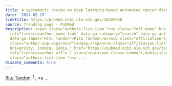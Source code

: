 ```yaml
---
title: A systematic review on deep learning-based automated cancer diagnosis models.
date: '2024-02-29'
linkTitle: https://pubmed.ncbi.nlm.nih.gov/38426930
source: Trending page - PubMed
description: <span class="authors-list-item "><a class="full-name" href="https://pubmed.ncbi.nlm.nih.gov/?term=Tandon+R&amp;cauthor_id=38426930"
  ref="linksrc=author_name_link" data-ga-category="search" data-ga-action="author_link"
  data-ga-label="Ritu Tandon">Ritu Tandon</a><sup class="affiliation-links"><span
  class="author-sup-separator">&nbsp;</span><a class="affiliation-link" title="SAGE
  University, Indore, India." href="https://pubmed.ncbi.nlm.nih.gov/38426930#full-view-affiliation-1"
  ref="linksrc=author_aff"> 1 </a></sup><span class="comma">,&nbsp;</span></span><span
  class="authors-list-item "><a ...
disable_comments: true
---
```

<span class="authors-list-item "><a class="full-name" href="https://pubmed.ncbi.nlm.nih.gov/?term=Tandon+R&amp;cauthor_id=38426930" ref="linksrc=author_name_link" data-ga-category="search" data-ga-action="author_link" data-ga-label="Ritu Tandon">Ritu Tandon</a><sup class="affiliation-links"><span class="author-sup-separator">&nbsp;</span><a class="affiliation-link" title="SAGE University, Indore, India." href="https://pubmed.ncbi.nlm.nih.gov/38426930#full-view-affiliation-1" ref="linksrc=author_aff"> 1 </a></sup><span class="comma">,&nbsp;</span></span><span class="authors-list-item "><a ...